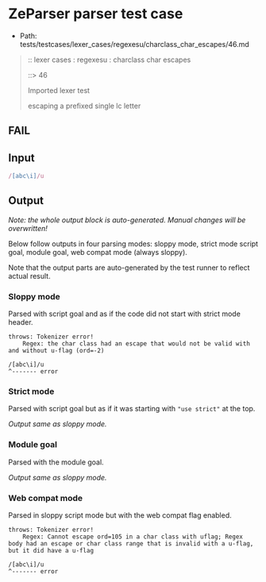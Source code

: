 # ZeParser parser test case

- Path: tests/testcases/lexer_cases/regexesu/charclass_char_escapes/46.md

> :: lexer cases : regexesu : charclass char escapes
>
> ::> 46
>
> Imported lexer test
>
> escaping a prefixed single lc letter

## FAIL

## Input

`````js
/[abc\i]/u
`````

## Output

_Note: the whole output block is auto-generated. Manual changes will be overwritten!_

Below follow outputs in four parsing modes: sloppy mode, strict mode script goal, module goal, web compat mode (always sloppy).

Note that the output parts are auto-generated by the test runner to reflect actual result.

### Sloppy mode

Parsed with script goal and as if the code did not start with strict mode header.

`````
throws: Tokenizer error!
    Regex: the char class had an escape that would not be valid with and without u-flag (ord=-2)

/[abc\i]/u
^------- error
`````

### Strict mode

Parsed with script goal but as if it was starting with `"use strict"` at the top.

_Output same as sloppy mode._

### Module goal

Parsed with the module goal.

_Output same as sloppy mode._

### Web compat mode

Parsed in sloppy script mode but with the web compat flag enabled.

`````
throws: Tokenizer error!
    Regex: Cannot escape ord=105 in a char class with uflag; Regex body had an escape or char class range that is invalid with a u-flag, but it did have a u-flag

/[abc\i]/u
^------- error
`````

